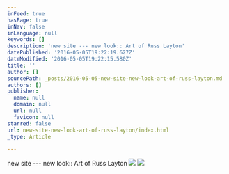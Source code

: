 ```yaml
---
inFeed: true
hasPage: true
inNav: false
inLanguage: null
keywords: []
description: 'new site --- new look:: Art of Russ Layton'
datePublished: '2016-05-05T19:22:19.627Z'
dateModified: '2016-05-05T19:22:15.580Z'
title: ''
author: []
sourcePath: _posts/2016-05-05-new-site-new-look-art-of-russ-layton.md
authors: []
publisher:
  name: null
  domain: null
  url: null
  favicon: null
starred: false
url: new-site-new-look-art-of-russ-layton/index.html
_type: Article

---
```

new site --- new look:: Art of Russ Layton
![](https://the-grid-user-content.s3-us-west-2.amazonaws.com/00c8455c-8dee-4725-b88c-a9d10a83a361.jpg)
![](https://the-grid-user-content.s3-us-west-2.amazonaws.com/b226583e-a400-4235-b86b-48c45ddcf032.jpg)
